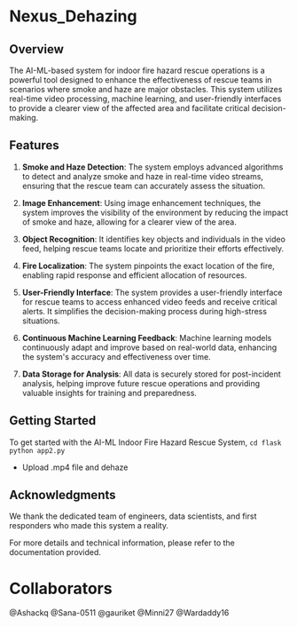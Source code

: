 # Nexus_Dehazing

## Overview

The AI-ML-based system for indoor fire hazard rescue operations is a powerful tool designed to enhance the effectiveness of rescue teams in scenarios where smoke and haze are major obstacles. This system utilizes real-time video processing, machine learning, and user-friendly interfaces to provide a clearer view of the affected area and facilitate critical decision-making.

## Features

1. **Smoke and Haze Detection**: The system employs advanced algorithms to detect and analyze smoke and haze in real-time video streams, ensuring that the rescue team can accurately assess the situation.

2. **Image Enhancement**: Using image enhancement techniques, the system improves the visibility of the environment by reducing the impact of smoke and haze, allowing for a clearer view of the area.

3. **Object Recognition**: It identifies key objects and individuals in the video feed, helping rescue teams locate and prioritize their efforts effectively.

4. **Fire Localization**: The system pinpoints the exact location of the fire, enabling rapid response and efficient allocation of resources.

5. **User-Friendly Interface**: The system provides a user-friendly interface for rescue teams to access enhanced video feeds and receive critical alerts. It simplifies the decision-making process during high-stress situations.

6. **Continuous Machine Learning Feedback**: Machine learning models continuously adapt and improve based on real-world data, enhancing the system's accuracy and effectiveness over time.

7. **Data Storage for Analysis**: All data is securely stored for post-incident analysis, helping improve future rescue operations and providing valuable insights for training and preparedness.

## Getting Started

To get started with the AI-ML Indoor Fire Hazard Rescue System, 
```cd flask```
```python app2.py```
- Upload .mp4 file and dehaze


## Acknowledgments

We thank the dedicated team of engineers, data scientists, and first responders who made this system a reality.

For more details and technical information, please refer to the documentation provided.

# Collaborators

@Ashackq
@Sana-0511
@gauriket
@Minni27
@Wardaddy16
